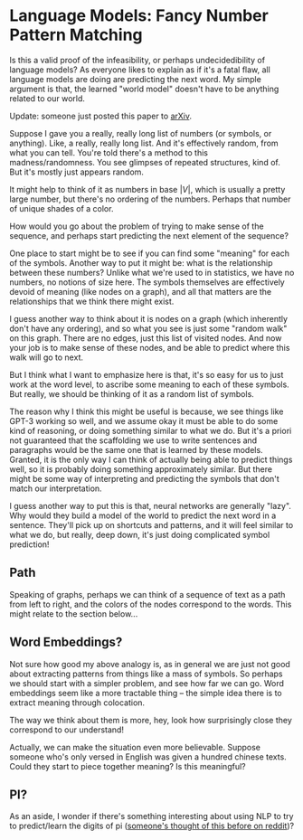 # Language Models: Fancy Number Pattern Matching

Is this a valid proof of the infeasibility, or perhaps undecidedibility of language models? As everyone likes to explain as if it's a fatal flaw, all language models are doing are predicting the next word. My simple argument is that, the learned "world model" doesn't have to be anything related to our world.

Update: someone just posted this paper to [arXiv](https://arxiv.org/abs/2212.03551).

Suppose I gave you a really, really long list of numbers (or symbols, or anything). Like, a really, really long list. And it's effectively random, from what you can tell. You're told there's a method to this madness/randomness. You see glimpses of repeated structures, kind of. But it's mostly just appears random.

It might help to think of it as numbers in base $|V|$, which is usually a pretty large number, but there's no ordering of the numbers. Perhaps that number of unique shades of a color.

How would you go about the problem of trying to make sense of the sequence, and perhaps start predicting the next element of the sequence?

One place to start might be to see if you can find some "meaning" for each of the symbols. Another way to put it might be: what is the relationship between these numbers? Unlike what we're used to in statistics, we have no numbers, no notions of size here. The symbols themselves are effectively devoid of meaning (like nodes on a graph), and all that matters are the relationships that we think there might exist.

I guess another way to think about it is nodes on a graph (which inherently don't have any ordering), and so what you see is just some "random walk" on this graph. There are no edges, just this list of visited nodes. And now your job is to make sense of these nodes, and be able to predict where this walk will go to next.

But I think what I want to emphasize here is that, it's so easy for us to just work at the word level, to ascribe some meaning to each of these symbols. But really, we should be thinking of it as a random list of symbols.

The reason why I think this might be useful is because, we see things like GPT-3 working so well, and we assume okay it must be able to do some kind of reasoning, or doing something similar to what we do. But it's a priori not guaranteed that the scaffolding we use to write sentences and paragraphs would be the same one that is learned by these models. Granted, it is the only way I can think of actually being able to predict things well, so it is probably doing something approximately similar. But there might be some way of interpreting and predicting the symbols that don't match our interpretation.

I guess another way to put this is that, neural networks are generally "lazy". Why would they build a model of the world to predict the next word in a sentence. They'll pick up on shortcuts and patterns, and it will feel similar to what we do, but really, deep down, it's just doing complicated symbol prediction!

## Path

Speaking of graphs, perhaps we can think of a sequence of text as a path from left to right, and the colors of the nodes correspond to the words. This might relate to the section below...

## Word Embeddings?

Not sure how good my above analogy is, as in general we are just not good about extracting patterns from things like a mass of symbols. So perhaps we should start with a simpler problem, and see how far we can go. Word embeddings seem like a more tractable thing – the simple idea there is to extract meaning through colocation.

The way we think about them is more, hey, look how surprisingly close they correspond to our understand!

Actually, we can make the situation even more believable. Suppose someone who's only versed in English was given a hundred chinese texts. Could they start to piece together meaning? Is this meaningful?

## PI?

As an aside, I wonder if there's something interesting about using NLP to try to predict/learn the digits of pi ([someone's thought of this before on reddit](https://www.reddit.com/r/MachineLearning/comments/f8x5if/predict_the_next_digit_of_pi_d/))?
